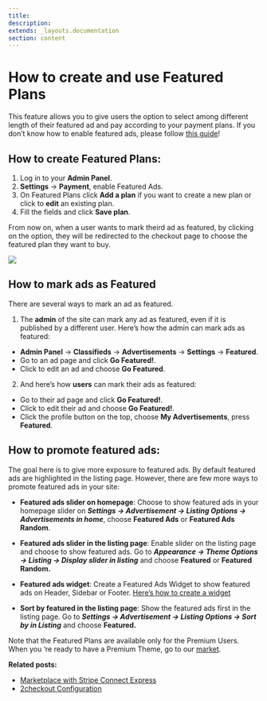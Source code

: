 ```yaml
---
title:
description:
extends: _layouts.documentation
section: content
---
```


# How to create and use Featured Plans


This feature allows you to give users the option to select among different length of their featured ad and pay according to your payment plans.
If you don’t know how to enable featured ads, please follow [this guide](/docs/payment-set-up-payment-gateways)!

## How to create Featured Plans:

1.  Log in to your **Admin Panel**.
2.  **Settings**  ->  **Payment**, enable Featured Ads.
3.  On Featured Plans click  **Add a plan**  if you want to create a new plan or click to  **edit**  an existing plan.
4.  Fill the fields and click  **Save plan**.

From now on, when a user wants to mark theird ad as featured, by clicking on the option, they will be redirected to the checkout page to choose the featured plan they want to buy.

![](/assets/images/featured-plans1.png)

## How to mark ads as Featured

There are several ways to mark an ad as featured.

1. The  **admin**  of the site can mark any ad as featured, even if it is published by a different user. Here’s how the admin can mark ads as featured:

- **Admin Panel**  ->  **Classifieds**  ->  **Advertisements**  -> **Settings**  ->  **Featured**.
- Go to an ad page and click  **Go Featured!**.
- Click to edit an ad and choose  **Go Featured**.

2. And here’s how  **users**  can mark their ads as featured:

- Go to their ad page and click  **Go Featured!**.
- Click to edit their ad and choose  **Go Featured!**.
- Click the profile button on the top, choose  **My Advertisements**, press  **Featured**.


## How to promote featured ads:

The goal here is to give more exposure to featured ads. By default featured ads are highlighted in the listing page. However, there are few more ways to promote featured ads in your site:

- **Featured ads slider on homepage**: Choose to show featured ads in your homepage slider on  **_Settings -> Advertisement -> Listing Options -> Advertisements in home_**, choose **Featured Ads** or **Featured Ads Random**.

- **Featured ads slider in the listing page**: Enable slider on the listing page and choose to show featured ads. Go to  **_Appearance -> Theme Options -> Listing -> Display slider in listing_**  and choose **Featured** or **Featured Random.**

- **Featured ads widget**: Create a Featured Ads Widget to show featured ads on Header, Sidebar or Footer.  [Here’s how to create a widget](/docs/widgets-overview-of-widgets)

- **Sort by featured in the listing page**: Show the featured ads first in the listing page. Go to  **_Settings -> Advertisement -> Listing Options -> Sort by in Listing_**  and choose **Featured.**

Note that the Featured Plans are available only for the Premium Users. When you ‘re ready to have a Premium Theme, go to our  [market](https://selfhosted.yclas.com/).





**Related posts:**
- [Marketplace with Stripe Connect Express](/docs/payment-set-up-marketplace-with-srtipe-connect-express)
- [2checkout Configuration](/docs/payment-2checkout-configuration)
